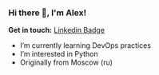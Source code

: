 ### Hi there 👋, I'm Alex!

**Get in touch:**
[Linkedin Badge](https://img.shields.io/badge/-ichetovkin-0072b1?style=flat&logo=Linkedin&logoColor=white&link=https://www.linkedin.com/in/aleksandr-ichetovkin-969a151a1)

- I’m currently learning DevOps practices
- I’m interested in Python
- Originally from Moscow (ru)

<!--
**Nezuur/Nezuur** is a ✨ _special_ ✨ repository because its `README.md` (this file) appears on your GitHub profile.

Here are some ideas to get you started:

- 🔭 I’m currently working on ...
- 🌱 I’m currently learning ...
- 👯 I’m looking to collaborate on ...
- 🤔 I’m looking for help with ...
- 💬 Ask me about ...
- 📫 How to reach me: ...
- 😄 Pronouns: ...
- ⚡ Fun fact: ...
-->
